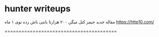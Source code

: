 # hunter writeups

مقاله جدید جیمز کتل 
میگن ۲۰۰ هزارتا بانتی باش زده توی ۱ ماه
https://http10.com/

========================================

